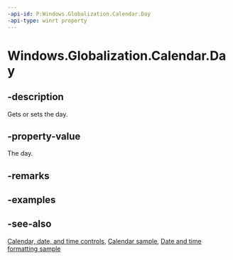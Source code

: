 ```yaml
---
-api-id: P:Windows.Globalization.Calendar.Day
-api-type: winrt property
---
```


<!-- Property syntax
public int Day { get;  set; }
-->

# Windows.Globalization.Calendar.Day

## -description
Gets or sets the day.

## -property-value
The day.

## -remarks

## -examples

## -see-also

[Calendar, date, and time controls](/windows/uwp/design/controls-and-patterns/date-and-time), [Calendar sample](https://github.com/Microsoft/Windows-universal-samples/tree/master/Samples/Calendar), [Date and time formatting sample](https://github.com/microsoft/Windows-universal-samples/tree/master/Samples/DateTimeFormatting)
